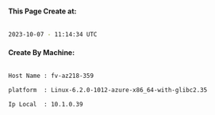 
   
#### This Page Create at:

```bash

2023-10-07 - 11:14:34 UTC

```

#### Create By Machine:

```bash

Host Name : fv-az218-359

platform  : Linux-6.2.0-1012-azure-x86_64-with-glibc2.35

Ip Local  : 10.1.0.39

```

